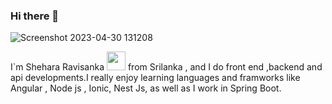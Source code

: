 ### Hi there 👋
 


![Screenshot 2023-04-30 131208](https://user-images.githubusercontent.com/50373843/235341717-0e68f10b-0516-4a6e-b3fc-f333852c14df.jpg)


 I`m Shehara Ravisanka <img src="https://media.giphy.com/media/WUlplcMpOCEmTGBtBW/giphy.gif" width="30"> from Srilanka , and I do front end ,backend and api developments.I really enjoy learning languages and framworks like Angular , Node js , Ionic, Nest Js,  as well as I work in Spring Boot.
 
 
